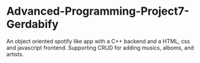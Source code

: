 # Advanced-Programming-Project7-Gerdabify
An object oriented spotify like app with a C++ backend and a HTML, css and javascript frontend. Supporting CRUD for adding musics, alboms, and artists.
